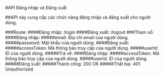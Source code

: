 #API Đăng nhập và Đăng xuất

##API này cung cấp các chức năng đăng nhập và đăng xuất cho người dùng.

###Route:
####Đăng nhập: /login
####Đăng xuất: /logout
###Tham số:
####Đăng nhập:
#####email: Địa chỉ email của người dùng.
#####password: Mật khẩu của người dùng.
####Đăng xuất:
#####accessToken: Mã thông báo truy cập của người dùng.
#####userId: ID của người dùng.
#####Trả về:
####Đăng nhập:
#####accessToken: Mã thông báo truy cập của người dùng.
#####userId: ID của người dùng.
#####Đăng xuất:
#####Thành công: 200 OK
#####Thất bại: 401 Unauthorized
